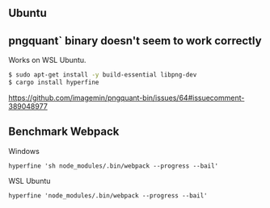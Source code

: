 ## Ubuntu

## pngquant` binary doesn't seem to work correctly

Works on WSL Ubuntu.

```bash
$ sudo apt-get install -y build-essential libpng-dev
$ cargo install hyperfine
```

https://github.com/imagemin/pngquant-bin/issues/64#issuecomment-389048977

## Benchmark Webpack

Windows

`hyperfine 'sh node_modules/.bin/webpack --progress --bail'`

WSL Ubuntu

`hyperfine 'node_modules/.bin/webpack --progress --bail'`
